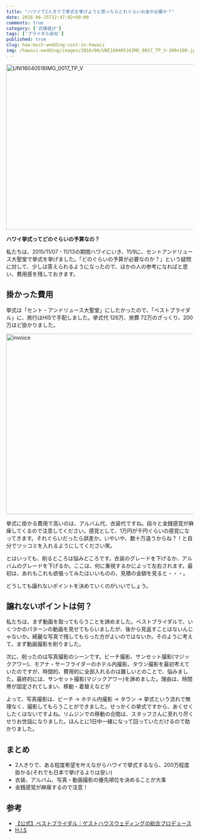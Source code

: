 ```yaml
---
title: "ハワイで2人きりで挙式を挙げようと思ったらどれぐらいお金が必要か？"
date: 2016-06-25T12:47:02+09:00
comments: true
category: ['式場選び']
tags: ['ブライダル会社']
published: true
slug: how-much-wedding-cost-in-hawaii
img: /hawaii-wedding/images/2016/06/UNI16040516IMG_0017_TP_V-100x100.jpg
---
```


<img src="/hawaii-wedding/images/2016/06/UNI16040516IMG_0017_TP_V-1024x712.jpg" alt="UNI16040516IMG_0017_TP_V" width="640" height="445" class="aligncenter size-large wp-image-161" />

<strong>ハワイ挙式ってどのぐらいの予算なの？</strong>

私たちは、2015/11/07 - 11/13の期間ハワイにいき、11/9に、セントアンドリュース大聖堂で挙式を挙げました。「どのぐらいの予算が必要なのか？」という疑問に対して、少しは答えられるようになったので、ほかの人の参考になればと思い、費用感を残しておきます。


## 掛かった費用

挙式は「セント・アンドリュース大聖堂」にしたかったので、「ベストブライダル」に、旅行はHISで手配しました。挙式代 126万、旅費 72万のざっくり、200万ほど掛かりました。

<img src="/hawaii-wedding/images/2016/06/invoice.png" alt="invoice" width="702" height="485" class="aligncenter size-full wp-image-148" />

挙式に掛かる費用で高いのは、アルバム代、衣装代ですね。段々と金銭感覚が麻痺してくるので注意してください。感覚として、1万円が千円ぐらいの感覚になってきます。それぐらいだったら誤差か。いやいや、数十万違うからね？！と自分でツッコミを入れるようにしてください笑。

とはいっても、削るところは悩みどころです。衣装のグレードを下げるか、アルバムのグレードを下げるか。ここは、何に重視するかによって左右されます。最初は、あれもこれも欲張ってみたはいいものの、見積の金額を見ると・・・。

どうしても譲れないポイントを決めていくのがいいでしょう。


## 譲れないポイントは何？

私たちは、まず動画を取ってもらうことを諦めました。ベストブライダルで、いくつかのパターンの動画を見せてもらいましたが、後から見返すことはないんじゃないか。綺麗な写真で残してもらった方がよいのではないか。そのように考えて、まず動画撮影を削りました。

次に、削ったのは写真撮影のシーンです。ビーチ撮影、サンセット撮影(マジックアワー)、モアナ・サーフライダーのホテル内撮影、タウン撮影を最初考えていたのですが、時間的、費用的に全部入れるのは難しいとのことで、悩みました。最終的には、サンセット撮影(マジックアワー)を諦めました。理由は、時間帯が固定されてしまい、移動・着替えなどが

よって、写真撮影は、ビーチ -> ホテル内撮影 -> タウン -> 挙式という流れで無理なく、撮影してもらうことができました。せっかくの挙式ですから、あくせくしたくはないですよね。リムジンでの移動の合間は、スタッフさんに至れり尽くせりお世話になりました。ほんとに1日中一緒になって回っていただけるので助かりました。


## まとめ

- 2人きりで、ある程度希望を叶えながらハワイで挙式するなら、200万程度掛かる(それでも日本で挙げるよりは安い)
- 衣装、アルバム、写真・動画撮影の優先順位を決めることが大事
- 金銭感覚が麻痺するので注意！



## 参考

- [【公式】ベストブライダル｜ゲストハウスウェディングの総合プロデュース](http://www.bestbridal.co.jp/)
- <a href="http://ck.jp.ap.valuecommerce.com/servlet/referral?sid=3297538&pid=884184736&vc_url=http%3A%2F%2Fwww.his-j.com%2Fdst%2Fhawaii.htm" target="_blank" ><img src="http://ad.jp.ap.valuecommerce.com/servlet/gifbanner?sid=3297538&pid=884184736" height="1" width="0" border="0">H.I.S</a>
